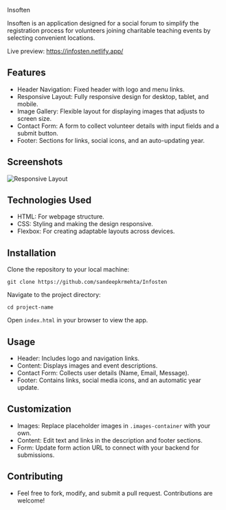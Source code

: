 Insoften

Insoften is an application designed for a social forum to simplify the registration process for volunteers joining charitable teaching events by selecting convenient locations.

Live preview: https://infosten.netlify.app/

## Features
- Header Navigation: Fixed header with logo and menu links.
- Responsive Layout: Fully responsive design for desktop, tablet, and mobile.
- Image Gallery: Flexible layout for displaying images that adjusts to screen size.
- Contact Form: A form to collect volunteer details with input fields and a submit button.
- Footer: Sections for links, social icons, and an auto-updating year.

## Screenshots
![Responsive Layout](https://res.cloudinary.com/dbgvjxepr/image/upload/v1732457265/Screenshot_2024-11-24_181740_oyrq1i.png)

## Technologies Used
- HTML: For webpage structure.
- CSS: Styling and making the design responsive.
- Flexbox: For creating adaptable layouts across devices.

## Installation
Clone the repository to your local machine:

    git clone https://github.com/sandeepkrmehta/Infosten

Navigate to the project directory:

    cd project-name

Open `index.html` in your browser to view the app.

## Usage
- Header: Includes logo and navigation links.
- Content: Displays images and event descriptions.
- Contact Form: Collects user details (Name, Email, Message).
- Footer: Contains links, social media icons, and an automatic year update.

## Customization
- Images: Replace placeholder images in `.images-container` with your own.
- Content: Edit text and links in the description and footer sections.
- Form: Update form action URL to connect with your backend for submissions.

## Contributing
- Feel free to fork, modify, and submit a pull request. Contributions are welcome!
